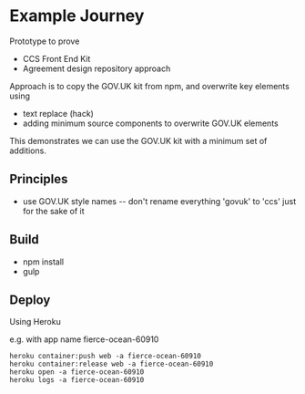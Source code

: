 
# Example Journey

Prototype to prove

- CCS Front End Kit
- Agreement design repository approach


Approach is to copy the GOV.UK kit from npm, and overwrite
key elements using 

- text replace (hack)
- adding minimum source components to overwrite GOV.UK elements

This demonstrates we can use the GOV.UK kit with a minimum set of additions.


## Principles

- use GOV.UK style names -- don't rename everything 'govuk' to 'ccs' just for the sake of it 

## Build

- npm install
- gulp

## Deploy

Using Heroku

e.g. with app name fierce-ocean-60910
``` 
heroku container:push web -a fierce-ocean-60910
heroku container:release web -a fierce-ocean-60910 
heroku open -a fierce-ocean-60910 
heroku logs -a fierce-ocean-60910 
```
